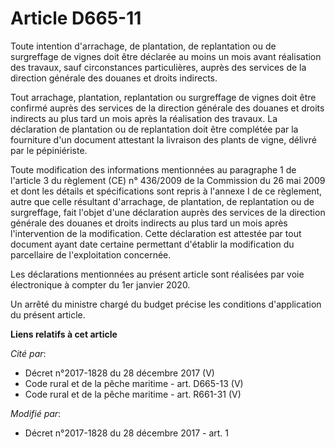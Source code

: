 # Article D665-11

Toute intention d'arrachage, de plantation, de replantation ou de surgreffage de vignes doit être déclarée au moins un mois
avant réalisation des travaux, sauf circonstances particulières, auprès des services de la direction générale des douanes et
droits indirects.

Tout arrachage, plantation, replantation ou surgreffage de vignes doit être confirmé auprès des services de la direction
générale des douanes et droits indirects au plus tard un mois après la réalisation des travaux. La déclaration de plantation
ou de replantation doit être complétée par la fourniture d'un document attestant la livraison des plants de vigne, délivré
par le pépiniériste.

Toute modification des informations mentionnées au paragraphe 1 de l'article 3 du règlement (CE) n° 436/2009 de la Commission
du 26 mai 2009 et dont les détails et spécifications sont repris à l'annexe I de ce règlement, autre que celle résultant
d'arrachage, de plantation, de replantation ou de surgreffage, fait l'objet d'une déclaration auprès des services de la
direction générale des douanes et droits indirects au plus tard un mois après l'intervention de la modification. Cette
déclaration est attestée par tout document ayant date certaine permettant d'établir la modification du parcellaire de
l'exploitation concernée.

Les déclarations mentionnées au présent article sont réalisées par voie électronique à compter du 1er janvier 2020.

Un arrêté du ministre chargé du budget précise les conditions d'application du présent article.

**Liens relatifs à cet article**

_Cité par_:

  - Décret n°2017-1828 du 28 décembre 2017 (V)
  - Code rural et de la pêche maritime - art. D665-13 (V)
  - Code rural et de la pêche maritime - art. R661-31 (V)

_Modifié par_:

  - Décret n°2017-1828 du 28 décembre 2017 - art. 1
